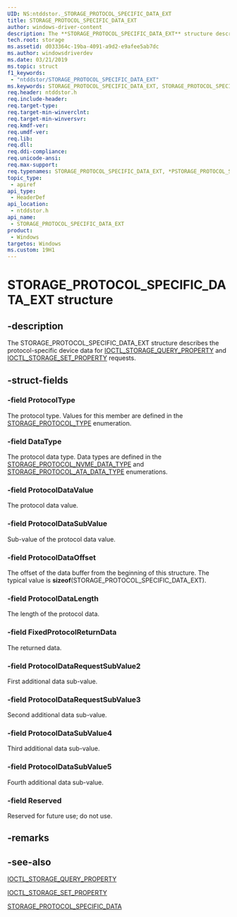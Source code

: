 ```yaml
---
UID: NS:ntddstor._STORAGE_PROTOCOL_SPECIFIC_DATA_EXT
title: STORAGE_PROTOCOL_SPECIFIC_DATA_EXT
author: windows-driver-content
description: The **STORAGE_PROTOCOL_SPECIFIC_DATA_EXT** structure describes the protocol-specific device data for IOCTL_STORAGE_QUERY_PROPERTY and IOCTL_STORAGE_SET_PROPERTY requests.
tech.root: storage
ms.assetid: d033364c-19ba-4091-a9d2-e9afee5ab7dc
ms.author: windowsdriverdev
ms.date: 03/21/2019
ms.topic: struct
f1_keywords:
 - "ntddstor/STORAGE_PROTOCOL_SPECIFIC_DATA_EXT"
ms.keywords: STORAGE_PROTOCOL_SPECIFIC_DATA_EXT, STORAGE_PROTOCOL_SPECIFIC_DATA_EXT, *PSTORAGE_PROTOCOL_SPECIFIC_DATA_EXT, 
req.header: ntddstor.h
req.include-header:
req.target-type:
req.target-min-winverclnt:
req.target-min-winversvr:
req.kmdf-ver:
req.umdf-ver:
req.lib:
req.dll:
req.ddi-compliance:
req.unicode-ansi:
req.max-support:
req.typenames: STORAGE_PROTOCOL_SPECIFIC_DATA_EXT, *PSTORAGE_PROTOCOL_SPECIFIC_DATA_EXT
topic_type: 
 - apiref
api_type: 
 - HeaderDef
api_location: 
 - ntddstor.h
api_name: 
 - STORAGE_PROTOCOL_SPECIFIC_DATA_EXT
product: 
 - Windows
targetos: Windows
ms.custom: 19H1
---
```


# STORAGE_PROTOCOL_SPECIFIC_DATA_EXT structure

## -description

The STORAGE_PROTOCOL_SPECIFIC_DATA_EXT structure describes the protocol-specific device data for [IOCTL_STORAGE_QUERY_PROPERTY](https://docs.microsoft.com/windows-hardware/drivers/ddi/content/ntddstor/ni-ntddstor-ioctl_storage_query_property) and [IOCTL_STORAGE_SET_PROPERTY](https://docs.microsoft.com/windows-hardware/drivers/ddi/content/ntddstor/ni-ntddstor-ioctl_storage_set_property) requests.

## -struct-fields

### -field ProtocolType

The protocol type. Values for this member are defined in the [STORAGE_PROTOCOL_TYPE](https://docs.microsoft.com/windows-hardware/drivers/ddi/content/ntddstor/ne-ntddstor-_storage_protocol_type) enumeration.

### -field DataType

The protocol data type. Data types are defined in the [STORAGE_PROTOCOL_NVME_DATA_TYPE](https://docs.microsoft.com/windows-hardware/drivers/ddi/content/ntddstor/ne-ntddstor-_storage_protocol_nvme_data_type) and [STORAGE_PROTOCOL_ATA_DATA_TYPE](https://docs.microsoft.com/windows-hardware/drivers/ddi/content/ntddstor/ne-ntddstor-_storage_protocol_ata_data_type) enumerations.

### -field ProtocolDataValue

The protocol data value.

### -field ProtocolDataSubValue

Sub-value of the protocol data value.

### -field ProtocolDataOffset

The offset of the data buffer from the beginning of this structure. The typical value is **sizeof**(STORAGE_PROTOCOL_SPECIFIC_DATA_EXT).

### -field ProtocolDataLength

The length of the protocol data.

### -field FixedProtocolReturnData

The returned data.

### -field ProtocolDataRequestSubValue2

First additional data sub-value.

### -field ProtocolDataRequestSubValue3

Second additional data sub-value.

### -field ProtocolDataSubValue4

Third additional data sub-value.

### -field ProtocolDataSubValue5

Fourth additional data sub-value.

### -field Reserved

Reserved for future use; do not use.

## -remarks

## -see-also

[IOCTL_STORAGE_QUERY_PROPERTY](https://docs.microsoft.com/windows-hardware/drivers/ddi/content/ntddstor/ni-ntddstor-ioctl_storage_query_property)

[IOCTL_STORAGE_SET_PROPERTY](https://docs.microsoft.com/windows-hardware/drivers/ddi/content/ntddstor/ni-ntddstor-ioctl_storage_set_property)

[STORAGE_PROTOCOL_SPECIFIC_DATA](ns-ntddstor-_storage_protocol_specific_data.md)
